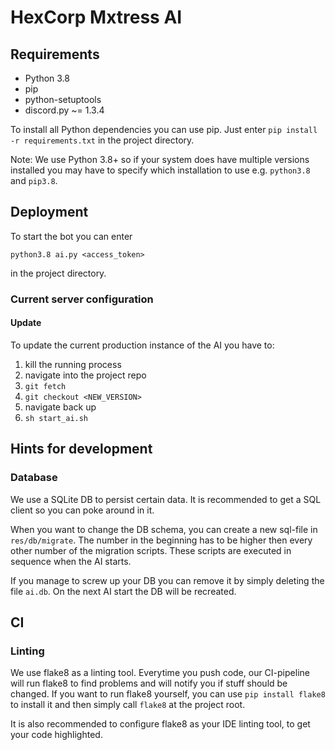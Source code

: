 # HexCorp Mxtress AI

## Requirements
- Python 3.8
- pip
- python-setuptools
- discord.py ~= 1.3.4

To install all Python dependencies you can use pip. Just enter `pip install -r requirements.txt` in the project directory.

Note: We use Python 3.8+ so if your system does have multiple versions installed you may have to specify which installation to use e.g. `python3.8` and `pip3.8`.

## Deployment
To start the bot you can enter
```
python3.8 ai.py <access_token>
```
in the project directory.

### Current server configuration

#### Update
To update the current production instance of the AI you have to:
1. kill the running process
2. navigate into the project repo
3. `git fetch`
4. `git checkout <NEW_VERSION>`
5. navigate back up
6. `sh start_ai.sh`

## Hints for development
### Database
We use a SQLite DB to persist certain data. It is recommended to get a SQL client so you can poke around in it.

When you want to change the DB schema, you can create a new sql-file in `res/db/migrate`. The number in the beginning has to be higher then every other number of the migration scripts. These scripts are executed in sequence when the AI starts.

If you manage to screw up your DB you can remove it by simply deleting the file `ai.db`. On the next AI start the DB will be recreated.

## CI
### Linting
We use flake8 as a linting tool. Everytime you push code, our CI-pipeline will run flake8 to find problems and will notify you if stuff should be changed. If you want to run flake8 yourself, you can use `pip install flake8` to install it and then simply call `flake8` at the project root.

It is also recommended to configure flake8 as your IDE linting tool, to get your code highlighted.
